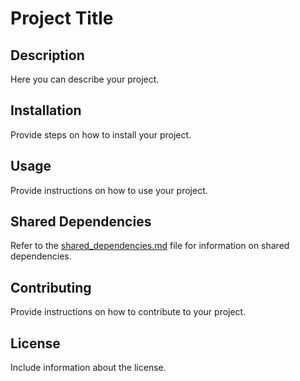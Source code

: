 

# Project Title

## Description

Here you can describe your project.

## Installation

Provide steps on how to install your project.

## Usage

Provide instructions on how to use your project.

## Shared Dependencies

Refer to the [shared_dependencies.md](shared_dependencies.md) file for information on shared dependencies.

## Contributing

Provide instructions on how to contribute to your project.

## License

Include information about the license.
